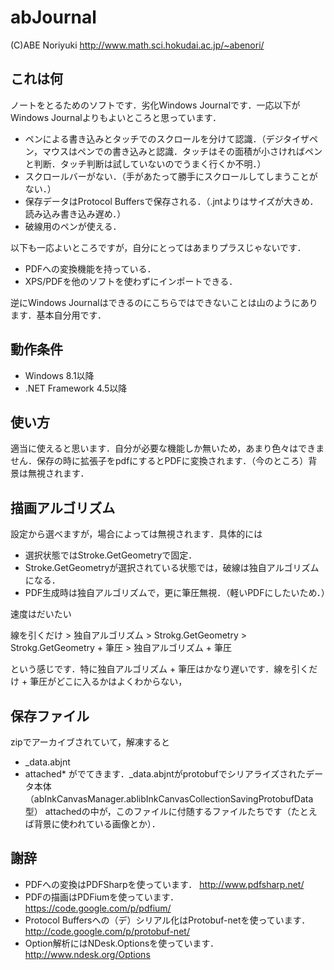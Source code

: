 ﻿abJournal
=========
(C)ABE Noriyuki <http://www.math.sci.hokudai.ac.jp/~abenori/>

## これは何
ノートをとるためのソフトです．劣化Windows Journalです．一応以下がWindows Journalよりもよいところと思っています．
* ペンによる書き込みとタッチでのスクロールを分けて認識．（デジタイザペン，マウスはペンでの書き込みと認識．タッチはその面積が小さければペンと判断．タッチ判断は試していないのでうまく行くか不明．）
* スクロールバーがない．（手があたって勝手にスクロールしてしまうことがない．）
* 保存データはProtocol Buffersで保存される．（.jntよりはサイズが大きめ．読み込み書き込み遅め．）
* 破線用のペンが使える．

以下も一応よいところですが，自分にとってはあまりプラスじゃないです．
* PDFへの変換機能を持っている．
* XPS/PDFを他のソフトを使わずにインポートできる．

逆にWindows Journalはできるのにこちらではできないことは山のようにあります．基本自分用です．

## 動作条件
* Windows 8.1以降
* .NET Framework 4.5以降

## 使い方
適当に使えると思います．自分が必要な機能しか無いため，あまり色々はできません．保存の時に拡張子をpdfにするとPDFに変換されます．（今のところ）背景は無視されます．

## 描画アルゴリズム
設定から選べますが，場合によっては無視されます．具体的には
* 選択状態ではStroke.GetGeometryで固定．
* Stroke.GetGeometryが選択されている状態では，破線は独自アルゴリズムになる．
* PDF生成時は独自アルゴリズムで，更に筆圧無視．（軽いPDFにしたいため．）

速度はだいたい

線を引くだけ > 独自アルゴリズム > Strokg.GetGeometry > Strokg.GetGeometry + 筆圧 > 独自アルゴリズム + 筆圧

という感じです．特に独自アルゴリズム + 筆圧はかなり遅いです．線を引くだけ + 筆圧がどこに入るかはよくわからない，

## 保存ファイル
zipでアーカイブされていて，解凍すると
* _data.abjnt
* attached\*
がでてきます．_data.abjntがprotobufでシリアライズされたデータ本体（abInkCanvasManager.ablibInkCanvasCollectionSavingProtobufData型）
attachedの中が，このファイルに付随するファイルたちです（たとえば背景に使われている画像とか）．

## 謝辞
* PDFへの変換はPDFSharpを使っています．
  <http://www.pdfsharp.net/>
* PDFの描画はPDFiumを使っています．
  <https://code.google.com/p/pdfium/>
* Protocol Buffersへの（デ）シリアル化はProtobuf-netを使っています．
  <http://code.google.com/p/protobuf-net/>
* Option解析にはNDesk.Optionsを使っています．
  <http://www.ndesk.org/Options>
